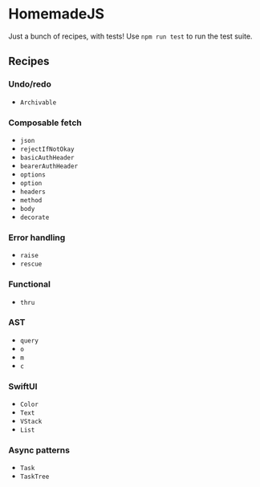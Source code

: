 # HomemadeJS

Just a bunch of recipes, with tests! Use `npm run test` to run the test suite.

## Recipes
### Undo/redo
- `Archivable`
### Composable fetch
- `json`
- `rejectIfNotOkay`
- `basicAuthHeader`
- `bearerAuthHeader`
- `options`
- `option`
- `headers`
- `method`
- `body`
- `decorate`
### Error handling
- `raise`
- `rescue`
### Functional
- `thru`
### AST
- `query`
- `o`
- `m`
- `c`
### SwiftUI
- `Color`
- `Text`
- `VStack`
- `List`
### Async patterns
- `Task`
- `TaskTree`
